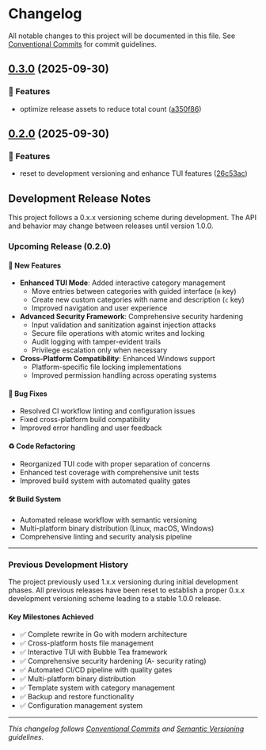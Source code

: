 # Changelog

All notable changes to this project will be documented in this file. See [Conventional Commits](https://conventionalcommits.org) for commit guidelines.

## [0.3.0](https://github.com/brandonhon/hosts-manager/compare/v0.2.0...v0.3.0) (2025-09-30)

### 🚀 Features

* optimize release assets to reduce total count ([a350f86](https://github.com/brandonhon/hosts-manager/commit/a350f861aa6c804543311e7450268decdf65a2d5))

## [0.2.0](https://github.com/brandonhon/hosts-manager/compare/v0.1.9...v0.2.0) (2025-09-30)

### 🚀 Features

* reset to development versioning and enhance TUI features ([26c53ac](https://github.com/brandonhon/hosts-manager/commit/26c53acf7c45020a96cc8a4d1df1b4c811e42039))

## Development Release Notes

This project follows a 0.x.x versioning scheme during development. The API and behavior may change between releases until version 1.0.0.

### Upcoming Release (0.2.0)

#### 🚀 New Features
- **Enhanced TUI Mode**: Added interactive category management
  - Move entries between categories with guided interface (`m` key)
  - Create new custom categories with name and description (`c` key)
  - Improved navigation and user experience
- **Advanced Security Framework**: Comprehensive security hardening
  - Input validation and sanitization against injection attacks
  - Secure file operations with atomic writes and locking
  - Audit logging with tamper-evident trails
  - Privilege escalation only when necessary
- **Cross-Platform Compatibility**: Enhanced Windows support
  - Platform-specific file locking implementations
  - Improved permission handling across operating systems

#### 🐛 Bug Fixes
- Resolved CI workflow linting and configuration issues
- Fixed cross-platform build compatibility
- Improved error handling and user feedback

#### ♻️ Code Refactoring
- Reorganized TUI code with proper separation of concerns
- Enhanced test coverage with comprehensive unit tests
- Improved build system with automated quality gates

#### 🛠 Build System
- Automated release workflow with semantic versioning
- Multi-platform binary distribution (Linux, macOS, Windows)
- Comprehensive linting and security analysis pipeline

---

### Previous Development History

The project previously used 1.x.x versioning during initial development phases. All previous releases have been reset to establish a proper 0.x.x development versioning scheme leading to a stable 1.0.0 release.

#### Key Milestones Achieved
- ✅ Complete rewrite in Go with modern architecture
- ✅ Cross-platform hosts file management
- ✅ Interactive TUI with Bubble Tea framework
- ✅ Comprehensive security hardening (A- security rating)
- ✅ Automated CI/CD pipeline with quality gates
- ✅ Multi-platform binary distribution
- ✅ Template system with category management
- ✅ Backup and restore functionality
- ✅ Configuration management system

---

*This changelog follows [Conventional Commits](https://conventionalcommits.org) and [Semantic Versioning](https://semver.org/) guidelines.*
